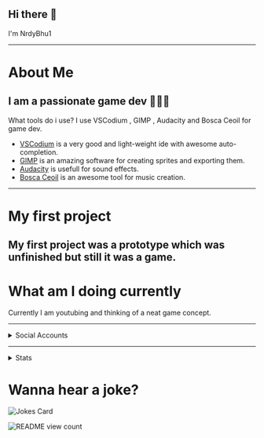 ## Hi there 👋
I'm NrdyBhu1

---

# About Me
I am a passionate game dev 👨🏻‍💻 
---
What tools do i use?
I use VSCodium , GIMP , Audacity and Bosca Ceoil for game dev.
- [VSCodium](https://vscodium.com/) is a very good and light-weight ide with awesome auto-completion.
- [GIMP](https://gimp.org) is an amazing software for creating sprites and exporting them.
- [Audacity](https://audacityteam.org) is usefull for sound effects.
- [Bosca Ceoil](https://boscaceoil.net) is an awesome tool for music creation.
---

# My first project
My first project was a prototype which was unfinished but still it was a game.
---

# What am I doing currently
Currently I am youtubing and thinking of a neat game concept.

---

<details>
    <summary>Social Accounts</summary>
    <a href="https://nrdybhu1.itch.io/">Itch.io</a>  <br>
    <a href="https://patreon.com/NrdyBhu1">Patreon</a>  <br>
    <a href="https://www.youtube.com/channel/UCoPBq4YveNbsHkg4Rd9AXXQ">Youtube</a>  <br>
    <a href="https://nrdybhu1.github.io/">My Website</a>  <br>
    <a href="mailto: nrdybhu1.queries@gmail.com">Gmail</a>  <br>
    <a href="https://github.com/NrdyBhu1">Github</a>   <br>
</details>
    
---

<details>
    <summary>Stats</summary>
    <p>
        <img src="https://github-profile-trophy.vercel.app/?username=NrdyBhu1"/>
        <img align="left" src="https://github-readme-stats.vercel.app/api?username=NrdyBhu1&&layout=compact&count_private=true&show_icons=true&hide_border=true&include_all_commits=true&bg_color=0D1117&title_color=FFFFFF&text_color=FFFFFF&icon_color=FFFFFF"/>
<img align="left" src="https://github-readme-stats.vercel.app/api/top-langs/?username=NrdyBhu1&layout=compact&hide_border=true&card_width=250&bg_color=0D1117&title_color=FFFFFF&text_color=FFFFFF&icon_color=FFFFFF"/><br>
    </p>
</details>

# Wanna hear a joke?
![Jokes Card](https://readme-jokes.vercel.app/api?bgColor=%23073b4c&textColor=%2306d6a0&aColor=%2306d6a0&borderColor=%2306d6a0)

![README view count](https://api.ghprofile.me/view?username=NrdyBhu1&label=README%20views&color=0b0764)

